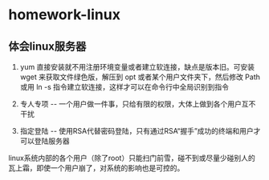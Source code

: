 # homework-linux

## 体会linux服务器
1. yum 直接安装就不用注册环境变量或者建立软连接，缺点是版本旧。可安装 wget 来获取文件绿色版，解压到 opt 或者某个用户文件夹下，然后修改 Path 或用 ln -s 指令建立软连接，这样才可以在命令行中全局识别到指令    
   
2. 专人专项 -- 一个用户做一件事，只给有限的权限，大体上做到各个用户互不干扰  
   
3. 指定登陆 -- 使用RSA代替密码登陆，只有通过RSA“握手”成功的终端和用户才可以登陆服务器   

linux系统内部的各个用户（除了root）只能扫门前雪，碰不到或尽量少碰别人的瓦上霜，即使一个用户崩了，对系统的影响也是可控的。